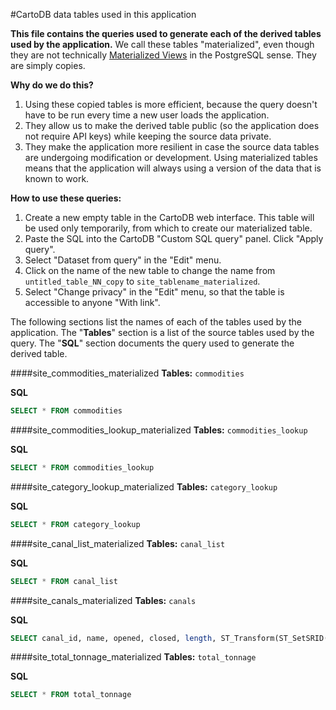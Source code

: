 #CartoDB data tables used in this application

**This file contains the queries used to generate each of the derived tables used by the application.** We call these tables "materialized", even though they are not technically [Materialized Views](http://www.postgresql.org/docs/9.3/static/sql-creatematerializedview.html) in the PostgreSQL sense. They are simply copies.

**Why do we do this?**

1. Using these copied tables is more efficient, because the query doesn't have to be run every time a new user loads the application.
2. They allow us to make the derived table public (so the application does not require API keys) while keeping the source data private.
3. They make the application more resilient in case the source data tables are undergoing modification or development. Using materialized tables means that the application will always using a version of the data that is known to work.

**How to use these queries:**

1. Create a new empty table in the CartoDB web interface. This table will be used only temporarily, from which to create our materialized table.
2. Paste the SQL into the CartoDB "Custom SQL query" panel. Click "Apply query".
3. Select "Dataset from query" in the "Edit" menu.
4. Click on the name of the new table to change the name from `untitled_table_NN_copy` to `site_tablename_materialized`.
5. Select "Change privacy" in the "Edit" menu, so that the table is accessible to anyone "With link".

The following sections list the names of each of the tables used by the application.
The "**Tables**" section is a list of the source tables used by the query.
The "**SQL**" section documents the query used to generate the derived table.


####site_commodities_materialized
**Tables:**
`commodities`

**SQL**
```sql
SELECT * FROM commodities
```

####site_commodities_lookup_materialized
**Tables:**
`commodities_lookup`

**SQL**
```sql
SELECT * FROM commodities_lookup
```

####site_category_lookup_materialized
**Tables:**
`category_lookup`

**SQL**
```sql
SELECT * FROM category_lookup
```

####site_canal_list_materialized
**Tables:**
`canal_list`

**SQL**
```sql
SELECT * FROM canal_list
```

####site_canals_materialized
**Tables:**
`canals`

**SQL**
```sql
SELECT canal_id, name, opened, closed, length, ST_Transform(ST_SetSRID(ST_Transform(the_geom,2163),3857),4326) as the_geom FROM canals
```

####site_total_tonnage_materialized
**Tables:**
`total_tonnage`

**SQL**
```sql
SELECT * FROM total_tonnage
```
